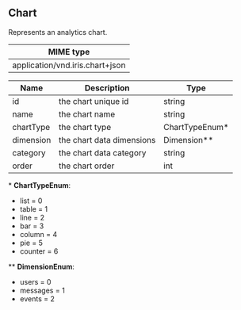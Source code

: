 ## Chart

Represents an analytics chart.

| MIME type                                 |
|-------------------------------------------|
| application/vnd.iris.chart+json |

| Name                     | Description                                     | Type                       |
|--------------------------|-------------------------------------------------|----------------------------|
| id                       | the chart unique id                             | string                     |
| name                     | the chart name                                  | string                     |
| chartType                | the chart type                                  | ChartTypeEnum*             |
| dimension                | the chart data dimensions                       | Dimension**                |
| category                 | the chart data category                         | string                     |
| order                    | the chart order                                 | int                        |


\* **ChartTypeEnum**:  
- list = 0  
- table = 1  
- line = 2  
- bar = 3  
- column = 4  
- pie = 5  
- counter = 6  

\*\* **DimensionEnum**:  
- users = 0    
- messages = 1  
- events = 2  
